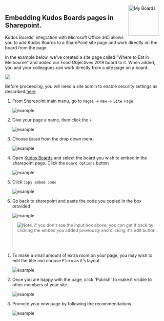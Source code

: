 <img style="float: right" src="/assets/images/boards-logo.jpg" height="100" alt="My Boards" />

## Embedding Kudos Boards pages in Sharepoint.

Kudos Boards' integration with Microsoft Office 365 allows you to add Kudos Boards to a SharePoint site page and work directly on the board from the page.

In the example below, we've created a site page called "Where to Eat in Melbourne" and added our Food Objectives 2019 board to it. When added, you and your colleagues can work directly from a site page on a board.

![](/assets/boards/sharepoint1.PNG)


Before proceeding, you will need a site admin to enable security settings as described [here](/boards/msgraph/sharepoint_admin/)


1. From Sharepoint main menu, go to `Pages` -> `New` -> `Site Page`

      ![example](/assets/msgraph/sharepoint1.png)


1. Give your page a name, then click the `+`

      ![example](/assets/msgraph/sharepoint2.png)

1. Choose `Embed` from the drop down menu

      ![example](/assets/msgraph/sharepoint3.png)

1. Open [Kudos Boards](https://kudosboards.com/auth/signin) and select the board you wish to embed in the sharepoint page.  Click the `Board Options` button

      ![example](/assets/msgraph/sharepoint4.png)

1. Click `Copy embed code`

      ![example](/assets/msgraph/sharepoint5.png)

1. Go back to sharepoint and paste the code you copied in the box provided

      ![example](/assets/msgraph/sharepoint6.png)

> <img style="float: left;" src="/assets/msgraph/sharepoint6.5.png" /> Note, if you don't see the input box above, you can get it back by clicking the embed you added previously and clicking it's edit button. <br><br><br><br>

1. To make a small amount of extra room on your page, you may wish to edit the title and choose `Plain` as it's layout.

      ![example](/assets/msgraph/sharepoint7.png)

1. Once you are happy with the page, click 'Publish' to make it visible to other members of your site.

      ![example](/assets/msgraph/sharepoint8.png)

1. Promote your new page by following the recommendations

      ![example](/assets/msgraph/sharepoint9.png)
